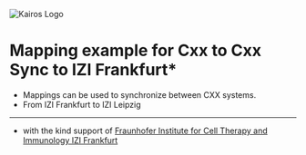 ![Kairos Logo](https://www.kairos.de/app/uploads/kairos-logo-blue.png "Kairos Logo")

Mapping example for Cxx to Cxx Sync to IZI Frankfurt*
=====================================================

* Mappings can be used to synchronize between CXX systems.
* From IZI Frankfurt to IZI Leipzig
_____________
* with the kind support of [Fraunhofer Institute for Cell Therapy and Immunology IZI Frankfurt](https://www.izi.fraunhofer.de/)
